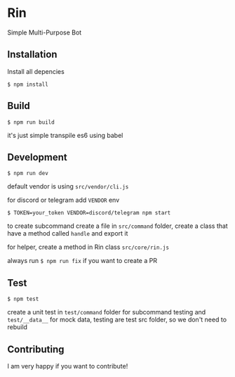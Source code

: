 # Rin

Simple Multi-Purpose Bot

## Installation

Install all depencies

`$ npm install`

## Build

`$ npm run build`

it's just simple transpile es6 using babel

## Development

`$ npm run dev` 

default vendor is using `src/vendor/cli.js`

for discord or telegram add `VENDOR` env

`$ TOKEN=your_token VENDOR=discord/telegram npm start`

to create subcommand create a file in `src/command` folder, create a class that have a method called `handle` and export it

for helper, create a method in Rin class `src/core/rin.js`

always run `$ npm run fix` if you want to create a PR

## Test

`$ npm test`

create a unit test in `test/command` folder for subcommand testing and `test/__data__` for mock data, testing are test src folder, so we don't need to rebuild

## Contributing

I am very happy if you want to contribute!
